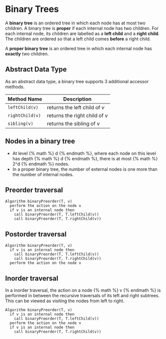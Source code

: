 # Binary Trees

A **binary tree** is an ordered tree in which each node has at most two children. A binary tree is **proper** if each internal node has two children. For each internal node, its children are labelled as a **left child** and a **right child**. The children are ordered so that a left child comes **before** a right child.

A **proper binary tree** is an ordered tree in which each internal node has **exactly** two children.

## Abstract Data Type

As an abstract data type, a binary tree supports 3 additional accessor methods.

| Method Name | Description |
| ----------- | ----------- |
| `leftChild(v)` | returns the left child of *v* |
| `rightChild(v)` | returns the right child of *v* |
| `sibling(v)` | returns the sibling of *v* |

## Nodes in a binary tree
- At level {% math %} d {% endmath %}, where each node on this level has depth {% math %} d {% endmath %}, there is at most {% math %} 2^d {% endmath %} nodes.
- In a proper binary tree, the number of external nodes is one more than the number of internal nodes.

## Preorder traversal
```
Algorithm binaryPreorder(T, v)
  perform the action on the node v
  if v is an internal node then
    call binaryPreorder(T, T.leftChild(v))
    call binaryPreorder(T, T.rightChild(v))
```

## Postorder traversal
```
Algorithm binaryPreorder(T, v)
  if v is an internal node then
    call binaryPreorder(T, T.leftChild(v))
    call binaryPreorder(T, T.rightChild(v))
  perform the action on the node v
```

## Inorder traversal
In a inorder traversal, the action on a node {% math %} v {% endmath %} is performed in between the recursive traversals of its left and right subtrees. This can be viewed as visiting the nodes from left to right.
```
Algorithm binaryPreorder(T, v)
  if v is an internal node then
    call binaryPreorder(T, T.leftChild(v))
  perform the action on the node v
  if v is an internal node then
    call binaryPreorder(T, T.rightChild(v))

```